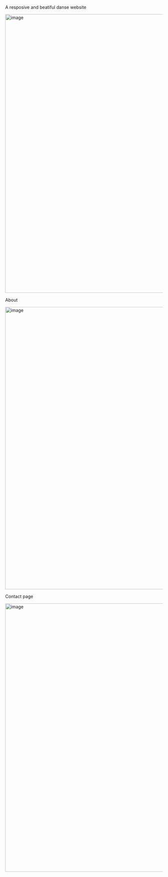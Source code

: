 <p>A resposive and beatiful danse website</p>
<img width="1862" height="889" alt="image" src="https://github.com/user-attachments/assets/fd3e0d2c-0593-4e43-bf93-83011a4f898a" />

<p>About</p>
<img width="1902" height="901" alt="image" src="https://github.com/user-attachments/assets/13118eb9-da30-4524-bdde-aa241133a4b6" />

<p>Contact page</p>
<img width="1919" height="856" alt="image" src="https://github.com/user-attachments/assets/dfbc4a0a-4d13-45cc-ad2e-b210881e66ef" />

